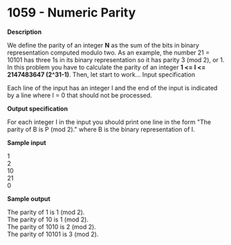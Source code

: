 # 1059 - Numeric Parity

**Description**

We define the parity of an integer **N** as the sum of the bits in binary representation computed modulo two. As an example, the number 21 = 10101 has three 1s in its binary representation so it has parity 3 (mod 2), or 1. In this problem you have to calculate the parity of an integer **1 <= I <= 2147483647 (2^31-1)**. Then, let start to work...
Input specification

Each line of the input has an integer I and the end of the input is indicated by a line where I = 0 that should not be processed.

**Output specification**

For each integer I in the input you should print one line in the form "The parity of B is P (mod 2)." where B is the binary representation of I.

**Sample input** <br/>

1<br/>
2<br/>
10<br/>
21<br/>
0<br/>

**Sample output** <br/>

The parity of 1 is 1 (mod 2).<br/>
The parity of 10 is 1 (mod 2).<br/>
The parity of 1010 is 2 (mod 2).<br/>
The parity of 10101 is 3 (mod 2).<br/>
